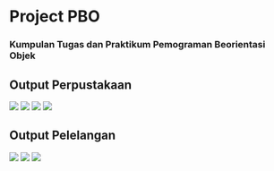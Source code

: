 <h1 align="left">Project PBO</h1>
<h3 align="left">Kumpulan Tugas dan Praktikum Pemograman Beorientasi Objek</h3>

<h2 align="left">Output Perpustakaan</h2>
<img src="https://user-images.githubusercontent.com/71278187/153740045-0268afd0-35a2-4273-b424-aa2e253c88ef.png">
<img src="https://user-images.githubusercontent.com/71278187/153740061-2acff18f-209c-4f75-89f6-ff4b7ef2270f.png">
<img src="https://user-images.githubusercontent.com/71278187/153740077-3609838e-d2e2-4362-80d8-9b23804e016e.png">
<img src="https://user-images.githubusercontent.com/71278187/153740098-df97813d-7943-4376-a8e8-cbb2972d7f2c.png">

<h2 align="left">Output Pelelangan</h2>
<img src="https://user-images.githubusercontent.com/71278187/153739644-b146c5dc-40a0-4244-907e-f9722f4f47a2.png">
<img src="https://user-images.githubusercontent.com/71278187/153739665-d5453cea-63f2-477b-acf3-d7908721c096.png">
<img src="https://user-images.githubusercontent.com/71278187/153739675-c6f6f338-7ec3-46e4-a9b2-4a464765655e.png">
